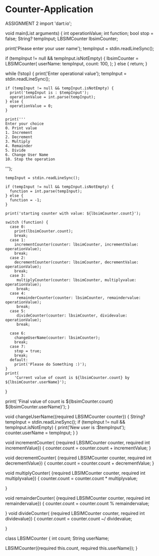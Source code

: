 # Counter-Application
ASSIGNMENT 2
import 'dart:io';

void main(List<String> arguments) {
  int operationValue;
  int function;
  bool stop = false;
  String? tempInput;
  LBSIMCounter lbsimCounter;

 
  print('Please enter your user name');
  tempInput = stdin.readLineSync();

  if (tempInput != null && tempInput.isNotEmpty) {
    lbsimCounter = LBSIMCounter(
      userName: tempInput,
      count: 100,
    );
  } else {
    return;
  }

  while (!stop) {
    print('Enter operational value');
    tempInput = stdin.readLineSync();

    if (tempInput != null && tempInput.isNotEmpty) {
      print('tempInput is : $tempInput');
      operationValue = int.parse(tempInput);
    } else {
      operationValue = 0;
    }

    print('''
    Enter your choice
    0. Print value
    1. Increment
    2. Decrement
    3. Multiply 
    4. Remainder
    5. Divide
    6. Change User Name
    10. Stop the operation
  ''');

    tempInput = stdin.readLineSync();

    if (tempInput != null && tempInput.isNotEmpty) {
      function = int.parse(tempInput);
    } else {
      function = -1;
    }

    print('starting counter with value: ${lbsimCounter.count}');

    switch (function) {
      case 0:
        print(lbsimCounter.count);
        break;
      case 1:
        incrementCounter(counter: lbsimCounter, incrementValue: operationValue);
        break;
      case 2:
        decrementCounter(counter: lbsimCounter, decrementValue: operationValue);
        break;
      case 3:
         multiplyCounter(counter: lbsimCounter, multiplyvalue: operationValue);
         break;
      case 4:
         remainderCounter(counter: lbsimCounter, remaindervalue: operationValue);
         break;
      case 5:
         divideCounter(counter: lbsimCounter, dividevalue: operationValue);
         break;

      case 6:
        changeUserName(counter: lbsimCounter);
        break;
      case 7:
        stop = true;
        break;
      default:
        print('Please do Something :)');
    }
    print(
        'Current value of count is ${lbsimCounter.count} by ${lbsimCounter.userName}');
  }

  print(
      'Final value of count is ${lbsimCounter.count} ${lbsimCounter.userName}');
}

void changeUserName({required LBSIMCounter counter}) {
  String? tempInput = stdin.readLineSync();
  if (tempInput != null && tempInput.isNotEmpty) {
    print('New user is :$tempInput');
    counter.userName = tempInput;
  }
}

void incrementCounter(
    {required LBSIMCounter counter, required int incrementValue}) {
  counter.count = counter.count + incrementValue;
}

void decrementCounter(
    {required LBSIMCounter counter, required int decrementValue}) {
  counter.count = counter.count + decrementValue;
}

void multiplyCounter(
  {required LBSIMCounter counter, required int multiplyvalue}) {
  counter.count = counter.count * multiplyvalue;

  }

void remainderCounter(
  {required LBSIMCounter counter, required int remaindervalue}) {
  counter.count = counter.count % remaindervalue;

  }
void divideCounter(
  {required LBSIMCounter counter, required int dividevalue}) {
  counter.count = counter.count ~/ dividevalue;

  }




class LBSIMCounter {
  int count;
  String userName;

  LBSIMCounter({required this.count, required this.userName});
}
